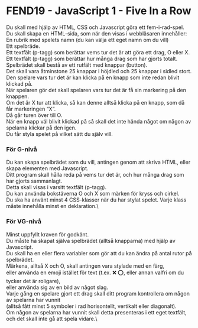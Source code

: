 # FEND19 - JavaScript 1 - Five In a Row

Du skall med hjälp av HTML, CSS och Javascript göra ett fem-i-rad-spel.\
Du skall skapa en HTML-sida, som när den visas i webbläsaren innehåller:\
En rubrik med spelets namn (du kan välja ett eget namn om du vill)\
Ett spelbräde.\
Ett textfält (p-tagg) som berättar vems tur det är att göra ett drag, O eller X.\
Ett textfält (p-tagg) som berättar hur många drag som har gjorts totalt.\
Spelbrädet skall bestå av ett rutfält med knappar (button).\
Det skall vara åtminstone 25 knappar i höjdled och 25 knappar i sidled stort.\
Den spelare vars tur det är kan klicka på en knapp som inte redan blivit klickad på.\
När spelaren gör det skall spelaren vars tur det är få sin markering på den knappen.\
Om det är X tur att klicka, så kan denne alltså klicka på en knapp, som då får markeringen “X”.\
Då går turen över till O.\
När en knapp väl blivit klickad på så skall det inte hända något om någon av spelarna klickar på den igen.\
Du får styla spelet på vilket sätt du själv vill.

### För G-nivå

Du kan skapa spelbrädet som du vill, antingen genom att skriva HTML, eller skapa elementen med Javascript.\
Ditt program skall hålla reda på vems tur det är, och hur många drag som har gjorts sammanlagt.\
Detta skall visas i varsitt textfält (p-tagg).\
Du kan använda bokstäverna O och X som märken för kryss och cirkel.\
Du ska ha använt minst 4 CSS-klasser när du har stylat spelet. Varje klass måste innehålla minst en deklaration.\

### För VG-nivå

Minst uppfyllt kraven för godkänt.\
Du måste ha skapat själva spelbrädet (alltså knapparna) med hjälp av Javascript.\
Du skall ha en eller flera variabler som gör att du kan ändra på antal rutor på spelbrädet.\
Märkena, alltså X och O, skall antingen vara stylade med en färg,\
eller använda en emoji istället för text (t.ex. ❌ ⭕️, eller annan valfri om du tycker det är roligare),\
eller använda sig av en bild av något slag.\
Varje gång en spelare gjort ett drag skall ditt program kontrollera om någon av spelarna har vunnit\
(alltså fått minst 5 symboler i rad horisontellt, vertikalt eller diagonalt).\
Om någon av spelarna har vunnit skall detta presenteras i ett eget textfält, och det skall inte gå att spela vidare.\
